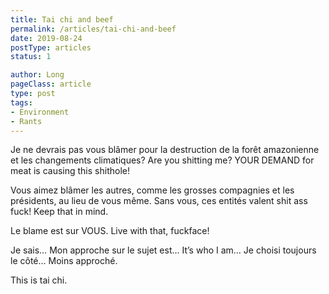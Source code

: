 ```yaml
---
title: Tai chi and beef
permalink: /articles/tai-chi-and-beef
date: 2019-08-24
postType: articles
status: 1

author: Long
pageClass: article
type: post
tags:
- Environment
- Rants
---
```


Je ne devrais pas vous blâmer pour la destruction de la forêt amazonienne et les changements climatiques? Are you shitting me? YOUR DEMAND for meat is causing this shithole!

Vous aimez blâmer les autres, comme les grosses compagnies et les présidents, au lieu de vous même. Sans vous, ces entités valent shit ass fuck! Keep that in mind.

Le blame est sur VOUS. Live with that, fuckface!

Je sais… Mon approche sur le sujet est… It’s who I am… Je choisi toujours le côté… Moins approché.

This is tai chi.
